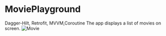 # MoviePlayground
Dagger-Hilt, Retrofit, MVVM,Coroutine
The app displays a list of movies on screen.
![Movie](https://user-images.githubusercontent.com/80970900/134540679-7757f7e7-1ac0-4680-ac7d-9a96b9302419.png)
